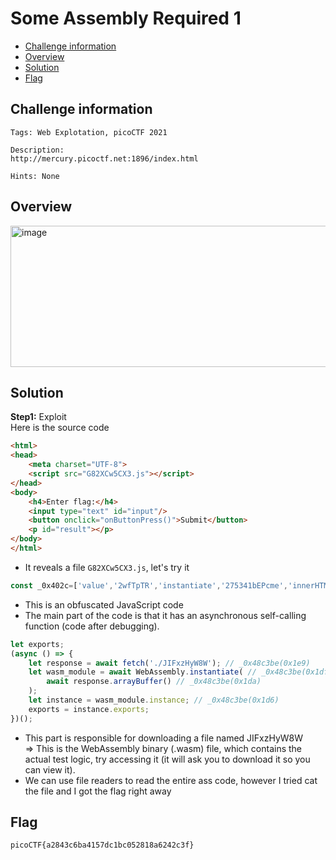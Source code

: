 # Some Assembly Required 1
- [Challenge information](#challenge-information)
- [Overview](#overview)
- [Solution](#solution)
- [Flag](#flag)
## Challenge information
```text
Tags: Web Explotation, picoCTF 2021

Description:  
http://mercury.picoctf.net:1896/index.html

Hints: None
```
## Overview  

<img width="710" height="226" alt="image" src="https://github.com/user-attachments/assets/56556a71-0fb2-4b17-86eb-759de4e61413" />  

## Solution
**Step1:** Exploit  
Here is the source code  
```HTML
<html>
<head>
	<meta charset="UTF-8">
	<script src="G82XCw5CX3.js"></script>
</head>
<body>
	<h4>Enter flag:</h4>
	<input type="text" id="input"/>
	<button onclick="onButtonPress()">Submit</button>
	<p id="result"></p>
</body>
</html>
```
* It reveals a file `G82XCw5CX3.js`, let's try it

```Javascript
const _0x402c=['value','2wfTpTR','instantiate','275341bEPcme','innerHTML','1195047NznhZg','1qfevql','input','1699808QuoWhA','Correct!','check_flag','Incorrect!','./JIFxzHyW8W','23SMpAuA','802698XOMSrr','charCodeAt','474547vVoGDO','getElementById','instance','copy_char','43591XxcWUl','504454llVtzW','arrayBuffer','2NIQmVj','result'];const _0x4e0e=function(_0x553839,_0x53c021){_0x553839=_0x553839-0x1d6;let _0x402c6f=_0x402c[_0x553839];return _0x402c6f;};(function(_0x76dd13,_0x3dfcae){const _0x371ac6=_0x4e0e;while(!![]){try{const _0x478583=-parseInt(_0x371ac6(0x1eb))+parseInt(_0x371ac6(0x1ed))+-parseInt(_0x371ac6(0x1db))*-parseInt(_0x371ac6(0x1d9))+-parseInt(_0x371ac6(0x1e2))*-parseInt(_0x371ac6(0x1e3))+-parseInt(_0x371ac6(0x1de))*parseInt(_0x371ac6(0x1e0))+parseInt(_0x371ac6(0x1d8))*parseInt(_0x371ac6(0x1ea))+-parseInt(_0x371ac6(0x1e5));if(_0x478583===_0x3dfcae)break;else _0x76dd13['push'](_0x76dd13['shift']());}catch(_0x41d31a){_0x76dd13['push'](_0x76dd13['shift']());}}}(_0x402c,0x994c3));let exports;(async()=>{const _0x48c3be=_0x4e0e;let _0x5f0229=await fetch(_0x48c3be(0x1e9)),_0x1d99e9=await WebAssembly[_0x48c3be(0x1df)](await _0x5f0229[_0x48c3be(0x1da)]()),_0x1f8628=_0x1d99e9[_0x48c3be(0x1d6)];exports=_0x1f8628['exports'];})();function onButtonPress(){const _0xa80748=_0x4e0e;let _0x3761f8=document['getElementById'](_0xa80748(0x1e4))[_0xa80748(0x1dd)];for(let _0x16c626=0x0;_0x16c626<_0x3761f8['length'];_0x16c626++){exports[_0xa80748(0x1d7)](_0x3761f8[_0xa80748(0x1ec)](_0x16c626),_0x16c626);}exports['copy_char'](0x0,_0x3761f8['length']),exports[_0xa80748(0x1e7)]()==0x1?document[_0xa80748(0x1ee)](_0xa80748(0x1dc))[_0xa80748(0x1e1)]=_0xa80748(0x1e6):document[_0xa80748(0x1ee)](_0xa80748(0x1dc))[_0xa80748(0x1e1)]=_0xa80748(0x1e8);}
```

* This is an obfuscated JavaScript code  
* The main part of the code is that it has an asynchronous self-calling function (code after debugging).

```Javascript
let exports;
(async () => {
    let response = await fetch('./JIFxzHyW8W'); // _0x48c3be(0x1e9)
    let wasm_module = await WebAssembly.instantiate( // _0x48c3be(0x1df)
        await response.arrayBuffer() // _0x48c3be(0x1da)
    );
    let instance = wasm_module.instance; // _0x48c3be(0x1d6)
    exports = instance.exports;
})();
```

* This part is responsible for downloading a file named JIFxzHyW8W  
=> This is the WebAssembly binary (.wasm) file, which contains the actual test logic, try accessing it (it will ask you to download it so you can view it).
* We can use file readers to read the entire ass code, however I tried cat the file and I got the flag right away  
## Flag
`picoCTF{a2843c6ba4157dc1bc052818a6242c3f}`
